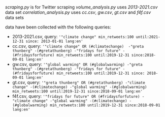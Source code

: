 *scraping.py* is for Twitter scraping
*volume_analysis.py* uses *2013-2021.csv* data set
*correlation_analysis.py* uses *cc.csv*, *gw.csv*, *gt.csv* and *f4f.csv* data sets

data have been collected with the following queries:
* 2013-2021.csv, query: ``` '"climate change" min_retweets:100 until:2021-12-31 since: 2013-01-01 lang:en' ```
* cc.csv, query: ``` '"climate change" OR (#climatechange)  -"greta thunberg" -(#gretathunberg) -"fridays for future" -(#fridaysforfuture) min_retweets:100 until:2019-12-31 since:2018-09-01 lang:en' ```
* gw.csv, query: ``` '"global warming" OR (#globalwarming) -"greta thunberg" -(#gretathunberg) -"fridays for future" -(#fridaysforfuture) min_retweets:100 until:2019-12-31 since: 2018-09-01 lang:en' ```
* gt.csv, query: ``` '"greta thunberg" OR (#gretathunberg) -"climate change" -(#climatechange) -"global warming" -(#globalwarming) min_retweets:100 until:2019-12-31 since:2018-09-01 lang:en' ```
* f4f.csv, query: ``` '"fridays for future" OR (#fridaysforfuture) -"climate change" -"global warming" -(#climatechange) -(#globalwarming) min_retweets:100 until:2019-12-31 since:2018-09-01 lang:en' ```
